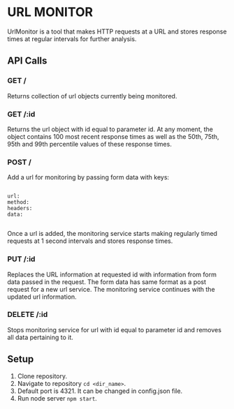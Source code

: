 # URL MONITOR

UrlMonitor is a tool that makes HTTP requests at a URL and stores response times at regular intervals for further analysis.

## API Calls

### GET /
Returns collection of url objects currently being monitored.

### GET /:id
Returns the url object with id equal to parameter id. At any moment, the object contains 100 most recent response times as well as the 50th, 75th, 95th and 99th percentile values of these response times.

### POST /
Add a url for monitoring by passing form data with keys:
```

url:
method:
headers:
data:
  
```
Once a url is added, the monitoring service starts making regularly timed requests at 1 second intervals and stores response times.

### PUT /:id
Replaces the URL information at requested id with information from form data passed in the request. The form data has same format as a post request for a new url service. The monitoring service continues with the updated url information.

### DELETE /:id
Stops monitoring service for url with id equal to parameter id and removes all data pertaining to it. 

## Setup
1. Clone repository.
2. Navigate to repository `cd <dir_name>`.
3. Default port is 4321. It can be changed in config.json file.
4. Run node server `npm start`.
